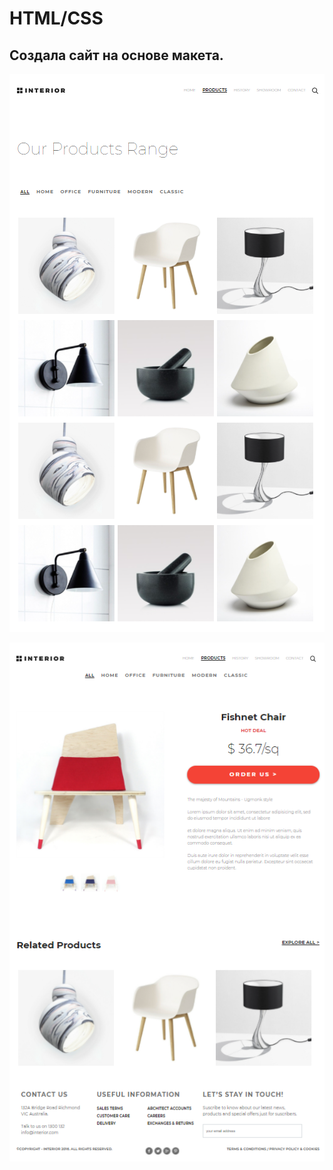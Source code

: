 # HTML/CSS



## Создала сайт на основе макета.
![index](./resources/img/Product_2.png)

![index](./resources/img/Product_1.png)